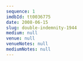 ```yaml
---
sequence: 1
imdbId: tt0036775
date: 2008-06-15
slug: double-indemnity-1944
medium: null
venue: null
venueNotes: null
mediumNotes: null
---
```


